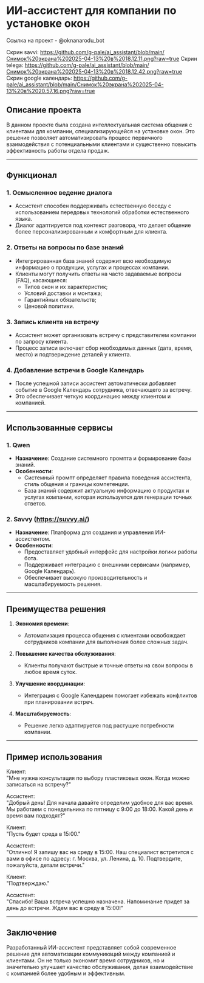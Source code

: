 # ИИ-ассистент для компании по установке окон

Ссылка на проект - @oknanarodu_bot

Скрин savvi: https://github.com/g-pale/ai_assistant/blob/main/Снимок%20экрана%202025-04-13%20в%2018.12.11.png?raw=true
Скрин telega: https://github.com/g-pale/ai_assistant/blob/main/Снимок%20экрана%202025-04-13%20в%2018.12.42.png?raw=true
Скрин google календарь: https://github.com/g-pale/ai_assistant/blob/main/Снимок%20экрана%202025-04-13%20в%2020.57.16.png?raw=true

## Описание проекта

В данном проекте была создана интеллектуальная система общения с клиентами для компании, специализирующейся на установке окон. Это решение позволяет автоматизировать процесс первичного взаимодействия с потенциальными клиентами и существенно повысить эффективность работы отдела продаж.

---

## Функционал

### 1. **Осмысленное ведение диалога**
   - Ассистент способен поддерживать естественную беседу с использованием передовых технологий обработки естественного языка.
   - Диалог адаптируется под контекст разговора, что делает общение более персонализированным и комфортным для клиента.

### 2. **Ответы на вопросы по базе знаний**
   - Интегрированная база знаний содержит всю необходимую информацию о продукции, услугах и процессах компании.
   - Клиенты могут получить ответы на часто задаваемые вопросы (FAQ), касающиеся:
     - Типов окон и их характеристик;
     - Условий доставки и монтажа;
     - Гарантийных обязательств;
     - Ценовой политики.

### 3. **Запись клиента на встречу**
   - Ассистент может организовать встречу с представителем компании по запросу клиента.
   - Процесс записи включает сбор необходимых данных (дата, время, место) и подтверждение деталей у клиента.

### 4. **Добавление встречи в Google Календарь**
   - После успешной записи ассистент автоматически добавляет событие в Google Календарь сотрудника, отвечающего за встречу.
   - Это обеспечивает четкую координацию между клиентом и компанией.

---

## Использованные сервисы

### 1. **Qwen**
   - **Назначение**: Создание системного промпта и формирование базы знаний.
   - **Особенности**:
     - Системный промпт определяет правила поведения ассистента, стиль общения и границы компетенции.
     - База знаний содержит актуальную информацию о продуктах и услугах компании, которая используется для генерации точных ответов.

### 2. **Savvy (https://suvvy.ai/)**
   - **Назначение**: Платформа для создания и управления ИИ-ассистентом.
   - **Особенности**:
     - Предоставляет удобный интерфейс для настройки логики работы бота.
     - Поддерживает интеграцию с внешними сервисами (например, Google Календарь).
     - Обеспечивает высокую производительность и масштабируемость решения.

---

## Преимущества решения

1. **Экономия времени**:
   - Автоматизация процесса общения с клиентами освобождает сотрудников компании для выполнения более сложных задач.
   
2. **Повышение качества обслуживания**:
   - Клиенты получают быстрые и точные ответы на свои вопросы в любое время суток.

3. **Улучшение координации**:
   - Интеграция с Google Календарем помогает избежать конфликтов при планировании встреч.

4. **Масштабируемость**:
   - Решение легко адаптируется под растущие потребности компании.

---

## Пример использования

Клиент:  
"Мне нужна консультация по выбору пластиковых окон. Когда можно записаться на встречу?"

Ассистент:  
"Добрый день! Для начала давайте определим удобное для вас время. Мы работаем с понедельника по пятницу с 9:00 до 18:00. Какой день и время вам подходят?"

Клиент:  
"Пусть будет среда в 15:00."

Ассистент:  
"Отлично! Я запишу вас на среду в 15:00. Наш специалист встретится с вами в офисе по адресу: г. Москва, ул. Ленина, д. 10. Подтвердите, пожалуйста, детали встречи."

Клиент:  
"Подтверждаю."

Ассистент:  
"Спасибо! Ваша встреча успешно назначена. Напоминание придет за день до встречи. Ждем вас в среду в 15:00!"

---

## Заключение

Разработанный ИИ-ассистент представляет собой современное решение для автоматизации коммуникаций между компанией и клиентами. Он не только экономит время сотрудников, но и значительно улучшает качество обслуживания, делая взаимодействие с компанией более удобным и эффективным.
